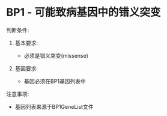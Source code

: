 # BP1 - 可能致病基因中的错义突变

判断条件:
1. 基本要求:
   - 必须是错义突变(missense)

2. 基因要求:
   - 基因必须在BP1基因列表中

注意事项:
- 基因列表来源于BP1GeneList文件 